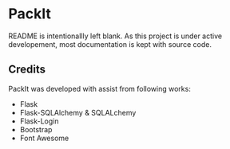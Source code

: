 # PackIt
README is intentionallly left blank. As this project is under active developement, most documentation is kept with source code. 
## Credits
PackIt was developed with assist from following works:
* Flask
* Flask-SQLAlchemy & SQLALchemy
* Flask-Login
* Bootstrap
* Font Awesome
